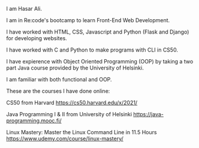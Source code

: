 I am Hasar Ali.

I am in Re:code's bootcamp to learn Front-End Web Development.

I have worked with HTML, CSS, Javascript and Python (Flask and Django) for developing websites.

I have worked with C and Python to make programs with CLI in CS50.

I have expierence with Object Oriented Programming (OOP) by taking a two part Java course provided by the University of Helsinki.

I am familiar with both functional and OOP.

These are the courses I have done online:

CS50 from Harvard
https://cs50.harvard.edu/x/2021/

Java Programming I & II from University of Helsinki
https://java-programming.mooc.fi/

Linux Mastery: Master the Linux Command Line in 11.5 Hours
https://www.udemy.com/course/linux-mastery/
